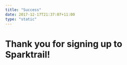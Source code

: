 ```yaml
---
title: "Success"
date: 2017-12-17T21:37:07+11:00
type: "static"
---
```


<h1>Thank you for signing up to Sparktrail!</h1>
